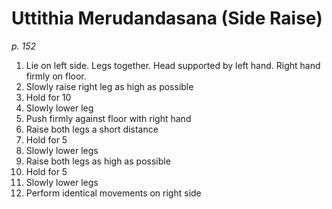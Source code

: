 # Uttithia Merudandasana (Side Raise)
_p. 152_

1. Lie on left side. Legs together. Head supported by left hand. Right hand firmly on floor.
2. Slowly raise right leg as high as possible
3. Hold for 10
4. Slowly lower leg
5. Push firmly against floor with right hand
6. Raise both legs a short distance
7. Hold for 5
8. Slowly lower legs
9. Raise both legs as high as possible
10. Hold for 5
11. Slowly lower legs
12. Perform identical movements on right side
